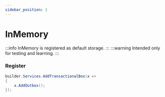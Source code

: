 ```yaml
---
sidebar_position: 1
---
```


# InMemory
:::info
InMemory is registered as default storage.
:::
:::warning
Intended only for testing and learning.
:::

### Register
```csharp
builder.Services.AddTransactionalBox(x =>
{
    x.AddOutbox();
});

```